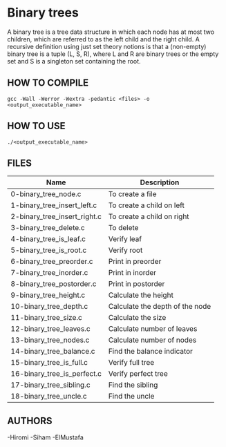 # Binary trees

A binary tree is a tree data structure in which each node has at most two children, which are referred to as the left child and the right child. A recursive definition using just set theory notions is that a (non-empty) binary tree is a tuple (L, S, R), where L and R are binary trees or the empty set and S is a singleton set containing the root.

## HOW TO COMPILE

    gcc -Wall -Werror -Wextra -pedantic <files> -o <output_executable_name>

## HOW TO USE

    ./<output_executable_name>

## FILES
| Name | Description |
|------|-------------|
| 0-binary_tree_node.c | To create a file
| 1-binary_tree_insert_left.c | To create a child on left
| 2-binary_tree_insert_right.c | To create a child on right
| 3-binary_tree_delete.c | To delete
| 4-binary_tree_is_leaf.c | Verify leaf
| 5-binary_tree_is_root.c | Verify root
| 6-binary_tree_preorder.c | Print in preorder
| 7-binary_tree_inorder.c | Print in inorder
| 8-binary_tree_postorder.c | Print in postorder
| 9-binary_tree_height.c | Calculate the height
| 10-binary_tree_depth.c | Calculate the depth of the node
| 11-binary_tree_size.c | Calculate the size
| 12-binary_tree_leaves.c | Calculate number of leaves
| 13-binary_tree_nodes.c | Calculate number of nodes
| 14-binary_tree_balance.c | Find the balance indicator
| 15-binary_tree_is_full.c | Verify full tree
| 16-binary_tree_is_perfect.c | Verify perfect tree
| 17-binary_tree_sibling.c | Find the sibling
| 18-binary_tree_uncle.c | Find the uncle

## AUTHORS
-Hiromi 
-Siham
-ElMustafa